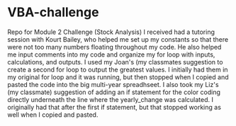 # VBA-challenge
Repo for Module 2 Challenge (Stock Analysis)
I received had a tutoring session with Kourt Bailey, who helped me set up my constants so that there were not too many numbers floating throughout my code.  He also helped me input comments into my code and organize my for loop with inputs, calculations, and outputs.
I used my Joan's (my classmates suggestion to create a second for loop to output the greatest values.  I initially had them in my original for loop and it was running, but then stopped when I copied and pasted the code into the big multi-year spreadhseet.
I also took my Liz's (my classmate) suggestion of adding an if statement for the color coding directly underneath the line where the yearly_change was calculated.  I originally had that after the first if statement, but that stopped working as well when I copied and pasted.

